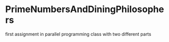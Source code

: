 # PrimeNumbersAndDiningPhilosophers
first assignment in parallel programming class with two different parts
